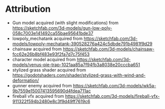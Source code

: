 # Attribution

- Gun model acquired (with slight modifications) from https://sketchfab.com/3d-models/gun-low-poly-058c7003e141492ca55bae95641bde37
- lowpoly_mechatank acquired from https://sketchfab.com/3d-models/lowpoly-mechatank-390528276a424c5dbde791b4981f9d29
- chainsaw acquired from https://sketchfab.com/3d-models/chainsaw-fcc62e26b8bf483e93f2fa7d7c75f453
- character model acquired from https://sketchfab.com/3d-models/venus-pie-trap-1021aa85a7f94fb3a8038e20cccba651
- stylized grass shader acquired from https://godotshaders.com/shader/stylized-grass-with-wind-and-deformation/
- gunner enemy acquired from https://sketchfab.com/3d-models/wk5a-9b7559e15007413595690d4fdea711ac
- fireball vfx acquired from https://sketchfab.com/3d-models/fireball-vfx-911322f594b2480e8c3f9d49ff7619c6
